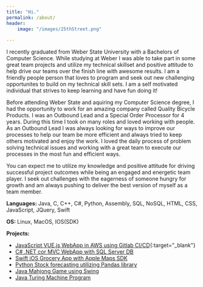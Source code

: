 ```yaml
---
title: "Hi."
permalink: /about/
header:
    image: "/images/25thStreet.png"
    
---
```

I recently graduated from Weber State University with a Bachelors of Computer Science.
While studying at Weber I was able to take part in some great team projects and utilize my technical skillset and positive attitude
to help drive our teams over the finish line with awesome results.  I am a friendly people person that loves to program and
seek out new challenging opportunites to build on my technical skill sets.  I am a self motivated individual that strives to keep learning
and have fun doing it!

Before attending Weber State and aquiring my Computer Science degree, I had the opportunity to work for an amazing company
called Quality Bicycle Products.  I was an Outbound Lead and a Special Order Processor for 4 years.  During this time I took on many
roles and loved working with people.  As an Outbound Lead I was always looking for ways to improve our processes to help
our team be more efficient and always tried to keep others motivated and enjoy the work.
I loved the daily process of problem solving technical issues and working with a great team
to execute our processes in the most fun and efficient ways.

You can expect me to utilize my knowledge and positive attitude for driving successful project outcomes while being an
engaged and energetic team player. I seek out challenges with the eagerness of someone hungry for growth and am always
pushing to deliver the best version of myself as a team member.


**Languages:**  Java, C, C++, C#, Python, Assembly, SQL, NoSQL, HTML, CSS, JavaScript, JQuery, Swift

**OS:**  Linux, MacOS, IOS(SDK)

**Projects:**
* [JavaScript VUE.js WebApp in AWS using Gitlab CI/CD]("https://github.com/GeoProth/OffSocial/"){:target="_blank"}
* [C# .NET cor MVC WebApp with SQL Server DB]("https://github.com/GeoProth/CS4790-TeamProject/")
* [Swift iOS Grocery App with Apple Maps SDK]("https://github.com/GeoProth/Grocery/tree/master/")
* [Python Stock forecasting utilizing Pandas library]("https://github.com/GeoProth/stock-predict/")
* [Java Mahjong Game using Swing]("https://github.com/GeoProth/MahJong2/")
* [Java Turing Machine Program]("https://github.com/GeoProth/TuringMachine/")

